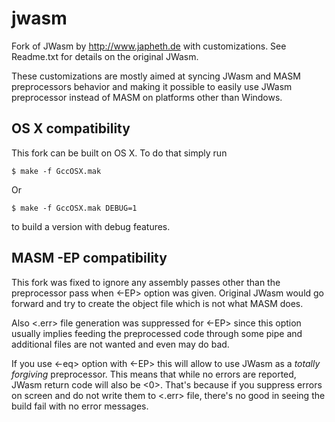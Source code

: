 jwasm
=====

Fork of JWasm by http://www.japheth.de with customizations. See Readme.txt for
details on the original JWasm.

These customizations are mostly aimed at syncing JWasm and MASM preprocessors
behavior and making it possible to easily use JWasm preprocessor instead of
MASM on platforms other than Windows.

OS X compatibility
------------------

This fork can be built on OS X. To do that simply run

    $ make -f GccOSX.mak

Or

    $ make -f GccOSX.mak DEBUG=1

to build a version with debug features.

MASM -EP compatibility
----------------------

This fork was fixed to ignore any assembly passes other than the preprocessor
pass when <-EP> option was given. Original JWasm would go forward and try to
create the object file which is not what MASM does.

Also <.err> file generation was suppressed for <-EP> since this option usually
implies feeding the preprocessed code through some pipe and additional files are
not wanted and even may do bad.

If you use <-eq> option with <-EP> this will allow to use JWasm as a _totally
forgiving_ preprocessor. This means that while no errors are reported, JWasm
return code will also be <0>. That's because if you suppress errors on screen
and do not write them to <.err> file, there's no good in seeing the build fail
with no error messages.
